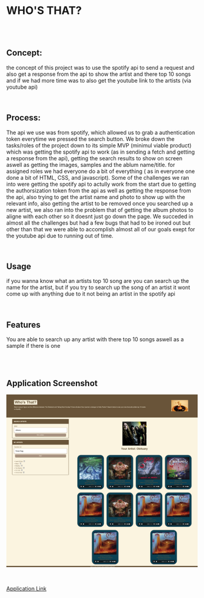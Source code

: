 # WHO'S THAT?
<br />

<br />

## Concept:
the concept of this project was to use the spotify api to send a request and also get a response from the api to show the artist and there top 10 songs
and if we had more time was to also get the youtube link to the artists (via youtube api)
<br />

<br />

## Process:
The api we use was from spotify, which allowed us to grab a authentication token everytime we pressed the search button. We broke down  the tasks/roles of the project down to its simple MVP (minimul viable product) which was getting the spotify api to work (as in sending a fetch and getting a response from the api), getting the search results to show on screen aswell as getting the images, samples and the ablum name/title. for assigned roles we had everyone do a bit of everything ( as in everyone one done a bit of HTML, CSS, and javascript). Some of the challenges we ran into were getting the spotify api to actully work from the start due to getting the authorsization token from the api as well as getting the response from the api, also trying to get the artist name and photo to show up with the relevant info, also getting the artist to be removed once you searched up a new artist, we also ran into the problem that of getting the album photos to aligne with each other so it doesnt just go down the page. We succeded in almost all the challenges but had a few bugs that had to be ironed out but other than that we were able to accomplish almost all of our goals exept for the youtube api due to running out of time.
<br />

<br />

## Usage
if you wanna know what an artists top 10 song are you can search up the name for the artist,
but if you try to search up the song of an artist it wont come up with anything due to it not being an artist in the spotify api
<br />

<br />

## Features
You are able to search up any artist with there top 10 songs aswell as a sample if there is one

<br />

<br />

## Application Screenshot


<p align="center">
  <img src=assets/images/Screenshot.png>
</p>

<br />
 
[Application Link](https://l10n37.github.io/Tenuto/)
